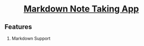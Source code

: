 <div align="center">
    <a href="http://react-simple-boilerplate.surge.sh/">
        <h1>Markdown Note Taking App</h1>
    </a>
    <h2 align="left">Features</h3>
    <ol>
        <li align="left">Markdown Support</li>
    </ol>
</div>
